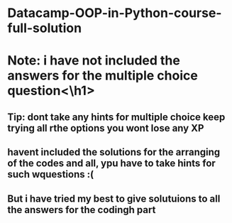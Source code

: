 # Datacamp-OOP-in-Python-course-full-solution

<h1> Note: i have not included the answers for the multiple choice question<\h1>
<h2> Tip: dont take any hints for multiple choice keep trying all rthe options you wont lose any XP</h2>
<h2>havent included the solutions for the arranging of the codes and all, ypu have to take hints for such wquestions :(</h2>
  <h2>But i have tried my best to give solutuions to all the answers for the codingh part</h1>
